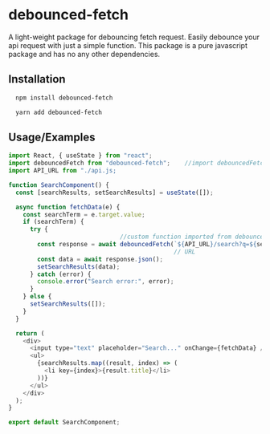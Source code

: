 
# debounced-fetch

A light-weight package for debouncing fetch request.
Easily debounce your api request with just a simple function.
This package is a pure javascript package and has no any other dependencies.



## Installation

```bash
  npm install debounced-fetch
```
```bash
  yarn add debounced-fetch
```
## Usage/Examples

```javascript
import React, { useState } from "react";
import debouncedFetch from "debounced-fetch";    //import debouncedFetch
import API_URL from "./api.js;

function SearchComponent() {
  const [searchResults, setSearchResults] = useState([]);

  async function fetchData(e) {
    const searchTerm = e.target.value;
    if (searchTerm) {
      try {
                               //custom function imported from debounced-fetch
        const response = await debouncedFetch(`${API_URL}/search?q=${searchTerm}`,1000);
                                              // URL                             // DELAY IN MS
        const data = await response.json();
        setSearchResults(data);
      } catch (error) {
        console.error("Search error:", error);
      }
    } else {
      setSearchResults([]);
    }
  }

  return (
    <div>
      <input type="text" placeholder="Search..." onChange={fetchData} />
      <ul>
        {searchResults.map((result, index) => (
          <li key={index}>{result.title}</li>
        ))}
      </ul>
    </div>
  );
}

export default SearchComponent;

```


